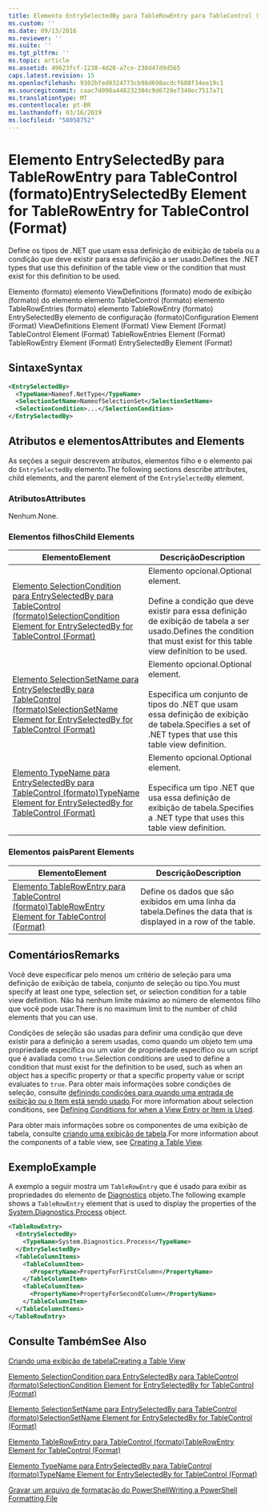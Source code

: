 ```yaml
---
title: Elemento EntrySelectedBy para TableRowEntry para TableControl (formato) | Microsoft Docs
ms.custom: ''
ms.date: 09/13/2016
ms.reviewer: ''
ms.suite: ''
ms.tgt_pltfrm: ''
ms.topic: article
ms.assetid: 49623fcf-1238-4d20-a7ce-238d47d9d565
caps.latest.revision: 15
ms.openlocfilehash: 9302bfed0324773cb98d698acdcf608f34ee19c1
ms.sourcegitcommit: caac7d098a448232304c9d6728e7340ec7517a71
ms.translationtype: MT
ms.contentlocale: pt-BR
ms.lasthandoff: 03/16/2019
ms.locfileid: "58058752"
---
```

# <a name="entryselectedby-element-for-tablerowentry--for-tablecontrol-format"></a><span data-ttu-id="241a3-102">Elemento EntrySelectedBy para TableRowEntry para TableControl (formato)</span><span class="sxs-lookup"><span data-stu-id="241a3-102">EntrySelectedBy Element for TableRowEntry  for TableControl (Format)</span></span>

<span data-ttu-id="241a3-103">Define os tipos de .NET que usam essa definição de exibição de tabela ou a condição que deve existir para essa definição a ser usado.</span><span class="sxs-lookup"><span data-stu-id="241a3-103">Defines the .NET types that use this definition of the table view or the condition that must exist for this definition to be used.</span></span>

<span data-ttu-id="241a3-104">Elemento (formato) elemento ViewDefinitions (formato) modo de exibição (formato) do elemento elemento TableControl (formato) elemento TableRowEntries (formato) elemento TableRowEntry (formato) EntrySelectedBy elemento de configuração (formato)</span><span class="sxs-lookup"><span data-stu-id="241a3-104">Configuration Element (Format) ViewDefinitions Element (Format) View Element (Format) TableControl Element (Format) TableRowEntries Element (Format) TableRowEntry Element (Format) EntrySelectedBy Element (Format)</span></span>

## <a name="syntax"></a><span data-ttu-id="241a3-105">Sintaxe</span><span class="sxs-lookup"><span data-stu-id="241a3-105">Syntax</span></span>

```xml
<EntrySelectedBy>
  <TypeName>Nameof.NetType</TypeName>
  <SelectionSetName>NameofSelectionSet</SelectionSetName>
  <SelectionCondition>...</SelectionCondition>
</EntrySelectedBy>
```

## <a name="attributes-and-elements"></a><span data-ttu-id="241a3-106">Atributos e elementos</span><span class="sxs-lookup"><span data-stu-id="241a3-106">Attributes and Elements</span></span>

<span data-ttu-id="241a3-107">As seções a seguir descrevem atributos, elementos filho e o elemento pai do `EntrySelectedBy` elemento.</span><span class="sxs-lookup"><span data-stu-id="241a3-107">The following sections describe attributes, child elements, and the parent element of the `EntrySelectedBy` element.</span></span>

### <a name="attributes"></a><span data-ttu-id="241a3-108">Atributos</span><span class="sxs-lookup"><span data-stu-id="241a3-108">Attributes</span></span>

<span data-ttu-id="241a3-109">Nenhum.</span><span class="sxs-lookup"><span data-stu-id="241a3-109">None.</span></span>

### <a name="child-elements"></a><span data-ttu-id="241a3-110">Elementos filhos</span><span class="sxs-lookup"><span data-stu-id="241a3-110">Child Elements</span></span>

|<span data-ttu-id="241a3-111">Elemento</span><span class="sxs-lookup"><span data-stu-id="241a3-111">Element</span></span>|<span data-ttu-id="241a3-112">Descrição</span><span class="sxs-lookup"><span data-stu-id="241a3-112">Description</span></span>|
|-------------|-----------------|
|[<span data-ttu-id="241a3-113">Elemento SelectionCondition para EntrySelectedBy para TableControl (formato)</span><span class="sxs-lookup"><span data-stu-id="241a3-113">SelectionCondition Element for EntrySelectedBy for TableControl (Format)</span></span>](./selectioncondition-element-for-entryselectedby-for-tablecontrol-format.md)|<span data-ttu-id="241a3-114">Elemento opcional.</span><span class="sxs-lookup"><span data-stu-id="241a3-114">Optional element.</span></span><br /><br /> <span data-ttu-id="241a3-115">Define a condição que deve existir para essa definição de exibição de tabela a ser usado.</span><span class="sxs-lookup"><span data-stu-id="241a3-115">Defines the condition that must exist for this table view definition to be used.</span></span>|
|[<span data-ttu-id="241a3-116">Elemento SelectionSetName para EntrySelectedBy para TableControl (formato)</span><span class="sxs-lookup"><span data-stu-id="241a3-116">SelectionSetName Element for EntrySelectedBy for TableControl (Format)</span></span>](./selectionsetname-element-for-entryselectedby-for-tablecontrol-format.md)|<span data-ttu-id="241a3-117">Elemento opcional.</span><span class="sxs-lookup"><span data-stu-id="241a3-117">Optional element.</span></span><br /><br /> <span data-ttu-id="241a3-118">Especifica um conjunto de tipos do .NET que usam essa definição de exibição de tabela.</span><span class="sxs-lookup"><span data-stu-id="241a3-118">Specifies a set of .NET types that use this table view definition.</span></span>|
|[<span data-ttu-id="241a3-119">Elemento TypeName para EntrySelectedBy para TableControl (formato)</span><span class="sxs-lookup"><span data-stu-id="241a3-119">TypeName Element for EntrySelectedBy for TableControl (Format)</span></span>](./typename-element-for-entryselectedby-for-tablecontrol-format.md)|<span data-ttu-id="241a3-120">Elemento opcional.</span><span class="sxs-lookup"><span data-stu-id="241a3-120">Optional element.</span></span><br /><br /> <span data-ttu-id="241a3-121">Especifica um tipo .NET que usa essa definição de exibição de tabela.</span><span class="sxs-lookup"><span data-stu-id="241a3-121">Specifies a .NET type that uses this table view definition.</span></span>|

### <a name="parent-elements"></a><span data-ttu-id="241a3-122">Elementos pais</span><span class="sxs-lookup"><span data-stu-id="241a3-122">Parent Elements</span></span>

|<span data-ttu-id="241a3-123">Elemento</span><span class="sxs-lookup"><span data-stu-id="241a3-123">Element</span></span>|<span data-ttu-id="241a3-124">Descrição</span><span class="sxs-lookup"><span data-stu-id="241a3-124">Description</span></span>|
|-------------|-----------------|
|[<span data-ttu-id="241a3-125">Elemento TableRowEntry para TableControl (formato)</span><span class="sxs-lookup"><span data-stu-id="241a3-125">TableRowEntry Element for TableControl (Format)</span></span>](./tablerowentry-element-for-tablerowentries-for-tablecontrol-format.md)|<span data-ttu-id="241a3-126">Define os dados que são exibidos em uma linha da tabela.</span><span class="sxs-lookup"><span data-stu-id="241a3-126">Defines the data that is displayed in a row of the table.</span></span>|

## <a name="remarks"></a><span data-ttu-id="241a3-127">Comentários</span><span class="sxs-lookup"><span data-stu-id="241a3-127">Remarks</span></span>

<span data-ttu-id="241a3-128">Você deve especificar pelo menos um critério de seleção para uma definição de exibição de tabela, conjunto de seleção ou tipo.</span><span class="sxs-lookup"><span data-stu-id="241a3-128">You must specify at least one type, selection set, or selection condition for a table view definition.</span></span> <span data-ttu-id="241a3-129">Não há nenhum limite máximo ao número de elementos filho que você pode usar.</span><span class="sxs-lookup"><span data-stu-id="241a3-129">There is no maximum limit to the number of child elements that you can use.</span></span>

<span data-ttu-id="241a3-130">Condições de seleção são usadas para definir uma condição que deve existir para a definição a serem usadas, como quando um objeto tem uma propriedade específica ou um valor de propriedade específico ou um script que é avaliada como `true`.</span><span class="sxs-lookup"><span data-stu-id="241a3-130">Selection conditions are used to define a condition that must exist for the definition to be used, such as when an object has a specific property or that a specific property value or script evaluates to `true`.</span></span> <span data-ttu-id="241a3-131">Para obter mais informações sobre condições de seleção, consulte [definindo condições para quando uma entrada de exibição ou o Item está sendo usado](./defining-conditions-for-displaying-data.md).</span><span class="sxs-lookup"><span data-stu-id="241a3-131">For more information about selection conditions, see [Defining Conditions for when a View Entry or Item is Used](./defining-conditions-for-displaying-data.md).</span></span>

<span data-ttu-id="241a3-132">Para obter mais informações sobre os componentes de uma exibição de tabela, consulte [criando uma exibição de tabela](./creating-a-table-view.md).</span><span class="sxs-lookup"><span data-stu-id="241a3-132">For more information about the components of a table view, see [Creating a Table View](./creating-a-table-view.md).</span></span>

## <a name="example"></a><span data-ttu-id="241a3-133">Exemplo</span><span class="sxs-lookup"><span data-stu-id="241a3-133">Example</span></span>

<span data-ttu-id="241a3-134">A exemplo a seguir mostra um `TableRowEntry` que é usado para exibir as propriedades do elemento de [Diagnostics](/dotnet/api/System.Diagnostics.Process) objeto.</span><span class="sxs-lookup"><span data-stu-id="241a3-134">The following example shows a `TableRowEntry` element that is used to display the properties of the [System.Diagnostics.Process](/dotnet/api/System.Diagnostics.Process) object.</span></span>

```xml
<TableRowEntry>
  <EntrySelectedBy>
    <TypeName>System.Diagnostics.Process</TypeName>
  </EntrySelectedBy>
  <TableColumnItems>
    <TableColumnItem>
      <PropertyName>PropertyForFirstColumn</PropertyName>
    </TableColumnItem>
    <TableColumnItem>
      <PropertyName>PropertyForSecondColumn</PropertyName>
    </TableColumnItem>
  </TableColumnItems>
</TableRowEntry>
```

## <a name="see-also"></a><span data-ttu-id="241a3-135">Consulte Também</span><span class="sxs-lookup"><span data-stu-id="241a3-135">See Also</span></span>

[<span data-ttu-id="241a3-136">Criando uma exibição de tabela</span><span class="sxs-lookup"><span data-stu-id="241a3-136">Creating a Table View</span></span>](./creating-a-table-view.md)

[<span data-ttu-id="241a3-137">Elemento SelectionCondition para EntrySelectedBy para TableControl (formato)</span><span class="sxs-lookup"><span data-stu-id="241a3-137">SelectionCondition Element for EntrySelectedBy for TableControl (Format)</span></span>](./selectioncondition-element-for-entryselectedby-for-tablecontrol-format.md)

[<span data-ttu-id="241a3-138">Elemento SelectionSetName para EntrySelectedBy para TableControl (formato)</span><span class="sxs-lookup"><span data-stu-id="241a3-138">SelectionSetName Element for EntrySelectedBy for TableControl (Format)</span></span>](./selectionsetname-element-for-entryselectedby-for-tablecontrol-format.md)

[<span data-ttu-id="241a3-139">Elemento TableRowEntry para TableControl (formato)</span><span class="sxs-lookup"><span data-stu-id="241a3-139">TableRowEntry Element for TableControl (Format)</span></span>](./tablerowentry-element-for-tablerowentries-for-tablecontrol-format.md)

[<span data-ttu-id="241a3-140">Elemento TypeName para EntrySelectedBy para TableControl (formato)</span><span class="sxs-lookup"><span data-stu-id="241a3-140">TypeName Element for EntrySelectedBy for TableControl (Format)</span></span>](./typename-element-for-entryselectedby-for-tablecontrol-format.md)

[<span data-ttu-id="241a3-141">Gravar um arquivo de formatação do PowerShell</span><span class="sxs-lookup"><span data-stu-id="241a3-141">Writing a PowerShell Formatting File</span></span>](./writing-a-powershell-formatting-file.md)
